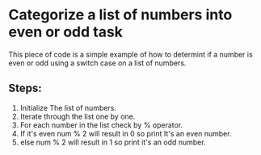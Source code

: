 # Categorize a list of numbers into even or odd task
This piece of code is a simple example of how to determint if a number is even or odd using a switch case on a list of numbers.

## Steps:
1. Initialize The list of numbers.
2. Iterate through the list one by one.
3. For each number in the list check by % operator.
4. If it's even num % 2 will result in 0 so print It's an even number.
5. else num % 2 will result in 1 so print it's an odd number.